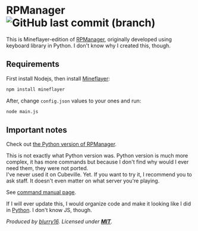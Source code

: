 # RPManager ![GitHub last commit (branch)](https://img.shields.io/github/last-commit/blurry16/RPManager-mineflayer/master?label=last%20commit%20to%20master)

This is Mineflayer-edition of [RPManager](https://github.com/blurry16/RPManager), originally developed using keyboard library in Python.
I don't know why I created this, though.  

## Requirements

First install Nodejs, then install [Mineflayer](https://github.com/PrismarineJS/mineflayer/):

```bash
npm install mineflayer
```

After, change `config.json` values to your ones and run:

```bash
node main.js
```

## Important notes

Check out [the Python version of RPManager](https://github.com/blurry16/RPManager).  

This is not exactly what Python version was. Python version is much more complex, it has more commands but because I don't find why would I ever need them, they were not ported.  
I've never used it on Cubeville. Yet. If you want to try it, I recommend you to ask staff. It doesn't even matter on what server you're playing.

See [command manual page](https://github.com/blurry16/RPManager-mineflayer/blob/master/MAN.md).

If I will ever update this, I would organize code and make it looking like I did in [Python](https://github.com/blurry16/RPManager). I don't know JS, though.

*Produced by [blurry16](https://github.com/blurry16). Licensed under **[MIT](https://github.com/blurry16/RPManager-mineflayer/blob/master/LICENSE)**.*
